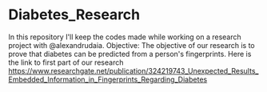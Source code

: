 # Diabetes_Research
In this repository I'll keep the codes made while working on a research project with @alexandrudaia. 
Objective:
The objective of our research is to prove that diabetes can be predicted from a person's fingerprints.
Here is the link to first part of our research https://www.researchgate.net/publication/324219743_Unexpected_Results_Embedded_Information_in_Fingerprints_Regarding_Diabetes
